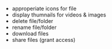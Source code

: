 <!-- - transmitt file in chunks -->

- approperiate icons for file
- display thumnails for videos & images
- delete file/folder
- rename file/folder
- download files
- share files (grant access)
